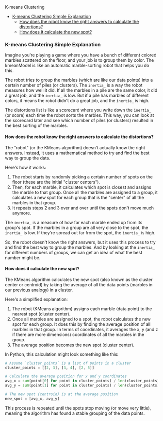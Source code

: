 K-means Clustering

- [K-means Clustering Simple Explanation](#k-means-clustering-simple-explanation)
  - [How does the robot know the right answers to calculate the distortions?](#how-does-the-robot-know-the-right-answers-to-calculate-the-distortions)
  - [How does it calculate the new spot?](#how-does-it-calculate-the-new-spot)

### K-means Clustering Simple Explanation

Imagine you're playing a game where you have a bunch of different colored marbles scattered on the floor, and your job is to group them by color. The kmeanModel is like an automatic marble-sorting robot that helps you do this.

The robot tries to group the marbles (which are like our data points) into a certain number of piles (or clusters). The `inertia_` is a way the robot measures how well it did. If all the marbles in a pile are the same color, it did a great job, and the `inertia_` is low. But if a pile has marbles of different colors, it means the robot didn't do a great job, and the `inertia_` is high.

The distortions list is like a scorecard where you write down the `inertia_` (or score) each time the robot sorts the marbles. This way, you can look at the scorecard later and see which number of piles (or clusters) resulted in the best sorting of the marbles.

#### How does the robot know the right answers to calculate the distortions?

The "robot" (or the KMeans algorithm) doesn't actually know the right answers. Instead, it uses a mathematical method to try and find the best way to group the data.

Here's how it works:

1. The robot starts by randomly picking a certain number of spots on the floor (these are the initial "cluster centers").
1. Then, for each marble, it calculates which spot is closest and assigns the marble to that group.
Once all the marbles are assigned to a group, it calculates a new spot for each group that is the "center" of all the marbles in that group.
1. It repeats steps 2 and 3 over and over until the spots don't move much anymore.

The `inertia_` is a measure of how far each marble ended up from its group's spot. If the marbles in a group are all very close to the spot, the `inertia_` is low. If they're spread out far from the spot, the `inertia_` is high.

So, the robot doesn't know the right answers, but it uses this process to try and find the best way to group the marbles. And by looking at the `inertia_` for different numbers of groups, we can get an idea of what the best number might be.

#### How does it calculate the new spot?

The KMeans algorithm calculates the new spot (also known as the cluster center or centroid) by taking the average of all the data points (marbles in our previous analogy) in a cluster.

Here's a simplified explanation:

1. The robot (KMeans algorithm) assigns each marble (data point) to the nearest spot (cluster center).
2. Once all marbles are assigned to a spot, the robot calculates the new spot for each group. It does this by finding the average position of all marbles in that group. In terms of coordinates, it averages the x, y (and z if there are more dimensions) coordinates of all the marbles in the group.
3. The average position becomes the new spot (cluster center).

In Python, this calculation might look something like this:

```python
# Assume `cluster_points` is a list of points in a cluster
cluster_points = [[2, 3], [3, 4], [2, 5]]

# Calculate the average position for x and y coordinates
avg_x = sum(point[0] for point in cluster_points) / len(cluster_points)
avg_y = sum(point[1] for point in cluster_points) / len(cluster_points)

# The new spot (centroid) is at the average position
new_spot = [avg_x, avg_y]
```

This process is repeated until the spots stop moving (or move very little), meaning the algorithm has found a stable grouping of the data points.